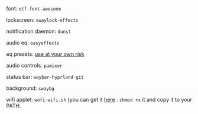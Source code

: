 font: `otf-font-awesome`

lockscreen: `swaylock-effects`

notification daemon: `dunst`

audio eq: `easyeffects`

eq presets: [use at your own risk](https://github.com/JackHack96/EasyEffects-Presets)

audio controls: `pamixer`

status bar: `waybar-hyprland-git`

background: `swaybg`

wifi applet: `wofi-wifi.sh` (you can get it [here](https://raw.githubusercontent.com/cristobaltapia/dotfiles_sway/master/home/.config/wofi/scripts/wofi-wifi.sh) . `chmod +x` it and copy it to your PATH.

